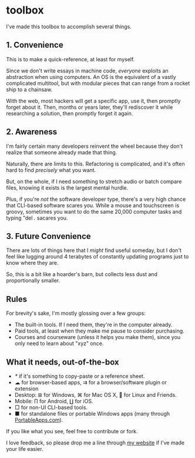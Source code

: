 # toolbox

I've made this toolbox to accomplish several things.

## 1. Convenience

This is to make a quick-reference, at least for myself.

Since we don't write essays in machine code, _everyone_ exploits an abstraction when using computers. An OS is the equivalent of a vastly complicated multitool, but with modular pieces that can range from a rocket ship to a chainsaw.

With the web, most hackers will get a specific app, use it, then promptly forget about it. Then, months or years later, they'll rediscover it while researching a solution, then promptly forget it again.

## 2. Awareness

I'm fairly certain many developers reinvent the wheel because they don't realize that someone already made that thing.

Naturally, there are limits to this. Refactoring is complicated, and it's often hard to find *precisely* what you want.

But, on the whole, if I need something to stretch audio or batch compare files, knowing it exists is the largest mental hurdle.

Plus, if you're _not_ the software developer type, there's a very high chance that CLI-based software scares you. While a mouse and touchscreen is groovy, sometimes you want to do the same 20,000 computer tasks and typing "del _*.*_ sacares you.

## 3. Future Convenience

There are lots of things here that I _might_ find useful someday, but I don't feel like lugging around 4 terabytes of constantly updating programs just to know where they are.

So, this is a bit like a hoarder's barn, but collects less dust and proportionally smaller.

## Rules

For brevity's sake, I'm mostly glossing over a few groups:

* The built-in tools. If I need them, they're in the computer already.
* Paid tools, at least when they make me pause to consider purchasing.
* Courses and courseware (unless it helps you make them), since you only need to learn about "xyz" once.

## What it needs, out-of-the-box

* _*_ if it's something to copy-paste or a reference sheet.
* ☁ for browser-based apps, ⇉ for a browser/software plugin or extension
* Desktop: ⊞ for Windows, ⌘ for Mac OS X, 🐧 for Linux and Friends.
* Mobile: ∏ for Android, ∐ for iOS.
* □ for non-UI CLI-based tools.
* ■ for standalone files or portable Windows apps (many through [PortableApps.com](https://portableapps.com/)).

If you like what you see, feel free to contribute or fork.

I love feedback, so please drop me a line through [my website](https://stucky.tech) if I've made your life easier.
